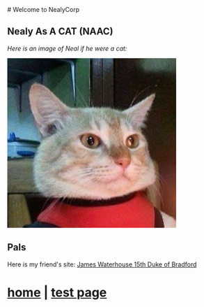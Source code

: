 <link rel="shortcut icon" type="image/x-icon" href="favicon.ico">
<a name="topIndex"></a>
# Welcome to NealyCorp

## Nealy As A CAT (NAAC)
*Here is an image of Neal if he were a cat:*

![alt text](./images/jimmie.jpeg "Neal As A Cat")

## Pals

Here is my friend's site:
[James Waterhouse 15th Duke of Bradford](https://www.jameswaterhouse.net)


# [home](#topIndex) | [test page](./docs/test.md)
